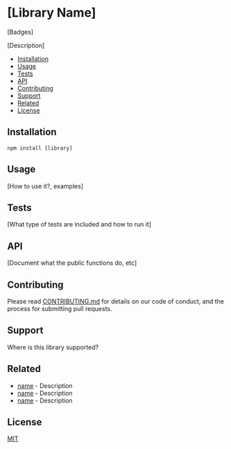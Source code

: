 # [Library Name]

[Badges]

[Description]

* [Installation](#installation)
* [Usage](#usage)
* [Tests](#tests)
* [API](#api)
* [Contributing](#contributing)
* [Support](#support)
* [Related](#related)
* [License](#license)

## Installation

```
npm install [library]
```

## Usage

[How to use it?, examples]

## Tests

[What type of tests are included and how to run it]

## API

[Document what the public functions do, etc]

## Contributing

Please read [CONTRIBUTING.md](CONTRIBUTING.md) for details on our code of conduct, and the process for submitting
pull requests.

## Support

Where is this library supported?

## Related

* [name](link) - Description
* [name](link) - Description
* [name](link) - Description

## License
[MIT](LICENSE)
